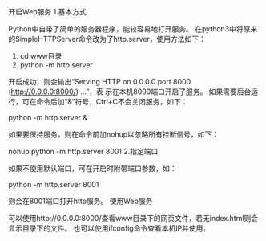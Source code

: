 开启Web服务
1.基本方式

Python中自带了简单的服务器程序，能较容易地打开服务。
在python3中将原来的SimpleHTTPServer命令改为了http.server，使用方法如下：

1. cd www目录
2. python -m http.server

开启成功，则会输出“Serving HTTP on 0.0.0.0 port 8000 (http://0.0.0.0:8000/) …”，表
示在本机8000端口开启了服务。
如果需要后台运行，可在命令后加"&"符号，Ctrl+C不会关闭服务，如下：

python -m http.server &

如果要保持服务，则在命令前加nohup以忽略所有挂断信号，如下：

nohup python -m http.server 8001
2.指定端口

如果不使用默认端口，可在开启时附带端口参数，如：

python -m http.server 8001

则会在8001端口打开http服务。
使用Web服务

可以使用http://0.0.0.0:8000/查看www目录下的网页文件，若无index.html则会显示目录下的文件。
也可以使用ifconfig命令查看本机IP并使用。
